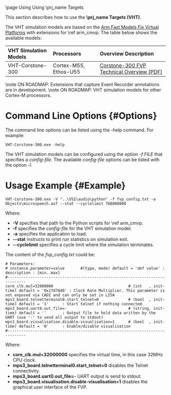 \page Using Using \prj_name Targets

This section describes how to use the **\prj_name Targets (VHT)**.  

The VHT simulation models are based on the [Arm Fast Models Fix Virtual Platforms](https://developer.arm.com/tools-and-software/simulation-models/fixed-virtual-platforms) with extensions for \ref arm_cmvp.  The table below shows the available models:

VHT Simulation Models | Processors                           | Overview Description
:---------------------|:-------------------------------------|:-------------------------------------------
VHT-Corstone-300      | Cortex-M55, Ethos-U55                | [Corstone-300 FVP Technical Overview (PDF)](./Corstone_SSE-300_Ethos-U55_FVP_MPS3_Technical_Overview.pdf)

\note 
ON ROADMAP: Extensions that capture Event Recorder annotations are in development.
\note 
ON ROADMAP: VHT simulation models for other Cortex-M processors.

# Command Line Options {#Options}

The command line options can be listed using the -help command. For example:

```
VHT-Corstone-300.exe -help
```

The VHT simulation models can be configured using the option *-f FILE* that specifies a *config-file*. The available *config-file* options can be listed with the option *-l*.

# Usage Example {#Example}
```
VHT-Corstone-300.exe -V "..\VSI\audio\python" -f fvp_config.txt -a Objects\microspeech.axf --stat --cyclelimit 768000000
```

Where:
  - **-V** specifies that path to the Python scripts for \ref arm_cmvp.
  - **-f** specifies the *config-file* for the VHT simulation model.
  - **-a** specifies the application to load.
  - **--stat** instructs to print run statistics on simulation exit.
  - **--cyclelimit** specifies a cycle limit where the simulation terminates.

The content of the *fvp_config.txt* could be:
```
# Parameters:
# instance.parameter=value       #(type, mode) default = 'def value' : description : [min..max]
#------------------------------------------------------------------------------
core_clk.mul=32000000                                 # (int   , init-time) default = '0x17d7840' : Clock Rate Multiplier. This parameter is not exposed via CADI and can only be set in LISA
mps3_board.telnetterminal0.start_telnet=0             # (bool  , init-time) default = '1'      : Start telnet if nothing connected
mps3_board.uart0.out_file=-                           # (string, init-time) default = ''       : Output file to hold data written by the UART (use '-' to send all output to stdout)
mps3_board.visualisation.disable-visualisation=1      # (bool  , init-time) default = '0'      : Enable/disable visualisation
#------------------------------------------------------------------------------
```

Where:
 - **core_clk.mul=32000000** specifies the virtual time, in this case 32MHz CPU clock.
 - **mps3_board.telnetterminal0.start_telnet=0** disables the Telnet connectivity.
 - **mps3_board.uart0.out_file=-** UART output is send to stdout.
 - **mps3_board.visualisation.disable-visualisation=1** disables the graphical user interface of the FVP.
